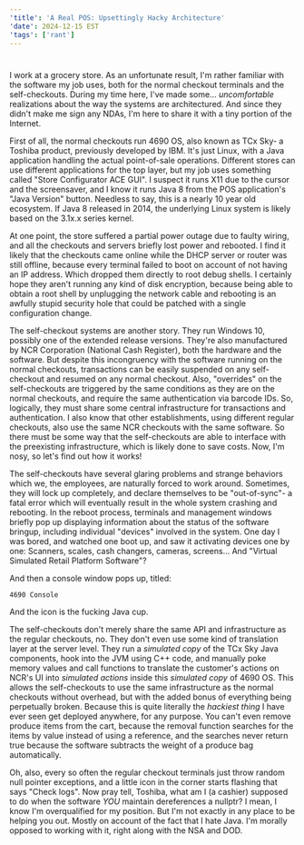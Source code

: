 ```yaml
---
'title': 'A Real POS: Upsettingly Hacky Architecture'
'date': 2024-12-15 EST
'tags': ['rant']
---
```


#

I work at a grocery store. As an unfortunate result, I'm rather familiar with the software my job uses, both for the normal checkout terminals and the self-checkouts. During my time here, I've made some... *uncomfortable* realizations about the way the systems are architectured. And since they didn't make me sign any NDAs, I'm here to share it with a tiny portion of the Internet.

<!-- more -->

First of all, the normal checkouts run 4690 OS, also known as TCx Sky- a Toshiba product, previously developed by IBM. It's just Linux, with a Java application handling the actual point-of-sale operations. Different stores can use different applications for the top layer, but my job uses something called "Store Configurator ACE GUI". I suspect it runs X11 due to the cursor and the screensaver, and I know it runs Java 8 from the POS application's "Java Version" button. Needless to say, this is a nearly 10 year old ecosystem. If Java 8 released in 2014, the underlying Linux system is likely based on the 3.1x.x series kernel.

At one point, the store suffered a partial power outage due to faulty wiring, and all the checkouts and servers briefly lost power and rebooted. I find it likely that the checkouts came online while the DHCP server or router was still offline, because every terminal failed to boot on account of not having an IP address. Which dropped them directly to root debug shells. I certainly hope they aren't running any kind of disk encryption, because being able to obtain a root shell by unplugging the network cable and rebooting is an awfully stupid security hole that could be patched with a single configuration change.

The self-checkout systems are another story. They run Windows 10, possibly one of the extended release versions. They're also manufactured by NCR Corporation (National Cash Register), both the hardware and the software. But despite this incongruency with the software running on the normal checkouts, transactions can be easily suspended on any self-checkout and resumed on any normal checkout. Also, "overrides" on the self-checkouts are triggered by the same conditions as they are on the normal checkouts, and require the same authentication via barcode IDs. So, logically, they must share some central infrastructure for transactions and authentication. I also know that other establishments, using different regular checkouts, also use the same NCR checkouts with the same software. So there must be some way that the self-checkouts are able to interface with the preexisting infrastructure, which is likely done to save costs. Now, I'm nosy, so let's find out how it works!

The self-checkouts have several glaring problems and strange behaviors which we, the employees, are naturally forced to work around. Sometimes, they will lock up completely, and declare themselves to be "out-of-sync"- a fatal error which will eventually result in the whole system crashing and rebooting. In the reboot process, terminals and management windows briefly pop up displaying information about the status of the software bringup, including individual "devices" involved in the system. One day I was bored, and watched one boot up, and saw it activating devices one by one: Scanners, scales, cash changers, cameras, screens... And "Virtual Simulated Retail Platform Software"?

And then a console window pops up, titled:

`4690 Console`

And the icon is the fucking Java cup.

The self-checkouts don't merely share the same API and infrastructure as the regular checkouts, no. They don't even use some kind of translation layer at the server level. They run a *simulated copy* of the TCx Sky Java components, hook into the JVM using C++ code, and manually poke memory values and call functions to translate the customer's actions on NCR's UI into *simulated actions* inside this *simulated copy* of 4690 OS. This allows the self-checkouts to use the same infrastructure as the normal checkouts without overhead, but with the added bonus of everything being perpetually broken. Because this is quite literally the *hackiest thing* I have ever seen get deployed anywhere, for any purpose. You can't even remove produce items from the cart, because the removal function searches for the items by value instead of using a reference, and the searches never return true because the software subtracts the weight of a produce bag automatically.

Oh, also, every so often the regular checkout terminals just throw random null pointer exceptions, and a little icon in the corner starts flashing that says "Check logs". Now pray tell, Toshiba, what am I (a cashier) supposed to do when the software *YOU* maintain dereferences a nullptr? I mean, I know I'm overqualified for my position. But I'm not exactly in any place to be helping you out. Mostly on account of the fact that I hate Java. I'm morally opposed to working with it, right along with the NSA and DOD.
